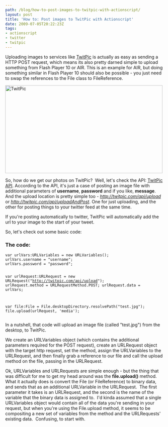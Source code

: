 ```yaml
---
path: /blog/how-to-post-images-to-twitpic-with-actionscript/
layout: post
title: 'How to: Post images to TwitPic with Actionscript'
date: 2009-07-05T20:22:23Z
tags:
- actionscript
- twitter
- twitpic
---
```


Uploading images to services like <a href="http://twitpic.com/" target="_blank">TwitPic</a> is actually as easy as sending a HTTP POST request, which means its also pretty darned simple to upload something from Flash Player 10 or AIR. This is an example for AIR, but doing something similar in Flash Player 10 should also be possible - you just need to swap the references to the File class to FileReference.

<img class="alignnone size-full wp-image-932" title="TwitPic" src="http://uploads.psyked.co.uk/2009/07/twitpic.jpg" alt="TwitPic" width="500" height="280" />

So, how do we get our photos on TwitPic?  Well, let's check the API: <a href="http://twitpic.com/api.do" target="_blank">TwitPic API</a>. According to the API, it's just a case of posting an image file with additional parameters of <strong>username</strong>, <strong>password</strong> and if you like, <strong>message</strong>. And the upload location is pretty simple too - <em>http://twitpic.com/api/upload</em> or <em>http://twitpic.com/api/uploadAndPost</em>. One for just uploading, and the other for posting things to your twitter feed at the same time.

If you're posting automatically to twitter, TwitPic will automatically add the url to your image to the start of your tweet.

So, let's check out some basic code:

<h3>The code:</h3>
<pre><code>var urlVars:URLVariables = new URLVariables();
urlVars.username = "username";
urlVars.password = "password";

var urlRequest:URLRequest = new URLRequest("http://twitpic.com/api/upload");
urlRequest.method = URLRequestMethod.POST;
urlRequest.data = urlVars;

var file:File = File.desktopDirectory.resolvePath("test.jpg");
file.upload(urlRequest, 'media');</code></pre>

In a nutshell, that code will upload an image file (called "test.jpg") from the desktop, to TwitPic.

We create an URLVariables object (which contains the additional parameters required for the POST request), create an URLRequest object with the target http request, set the method, assign the URLVariables to the URLRequest, and then finally grab a reference to our file and call the upload method on the file, passing in the URLRequest.

Ok, URLVariables and URLRequests are simple enough - but the thing that was difficult for me to get my head around was the <strong>file.upload()</strong> method. What it actually does is convert the File (or FileReference) to binary data, and sends that as an additional URLVariable in the URLRequest.  The first parameter it takes is an URLRequest, and the second is the name of the variable that the binary data is assigned to.  I'd kinda assumed that a single URLVariables object would contain all of the data you're sending in your request, but when you're using the File.upload method, it seems to be compositing a new set of variables from the method and the URLRequests' existing data.  Confusing, to start with.